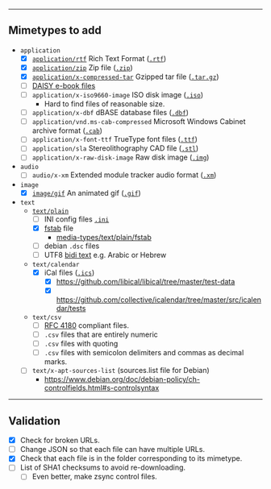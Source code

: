 ----------------
Mimetypes to add
----------------

- `application`
    - [x] [`application/rtf`](media-types/application/rtf/) Rich Text Format ([`.rtf`](https://en.wikipedia.org/wiki/Rich_Text_Format))
    - [x] [`application/zip`](media-types/application/zip/) Zip file ([`.zip`](https://en.wikipedia.org/wiki/Zip_%28file_format%29))
    - [x] [`application/x-compressed-tar`](media-types/application/x-compressed-tar/) Gzipped tar file ([`.tar`](https://en.wikipedia.org/wiki/Tar_%28computing%29)[`.gz`](https://en.wikipedia.org/wiki/Gzip))
    - [ ] [DAISY e-book files](https://bugs.freedesktop.org/show_bug.cgi?id=91873)
    - [ ] `application/x-iso9660-image` ISO disk image ([`.iso`](https://en.wikipedia.org/wiki/ISO_image))
        - Hard to find files of reasonable size.
    - [ ] `application/x-dbf` dBASE database files ([`.dbf`](https://en.wikipedia.org/wiki/.dbf))
    - [ ] `application/vnd.ms-cab-compressed` Microsoft Windows Cabinet archive format ([`.cab`](https://en.wikipedia.org/wiki/Cabinet_%28file_format%29)) 
    - [ ] `application/x-font-ttf` TrueType font files ([`.ttf`](https://en.wikipedia.org/wiki/TrueType))
    - [ ] `application/sla` Stereolithography CAD file ([`.stl`](https://en.wikipedia.org/wiki/STL_%28file_format%29))
    - [ ] `application/x-raw-disk-image` Raw disk image ([`.img`](https://en.wikipedia.org/wiki/IMG_%28file_format%29))
- `audio`
    - [ ] `audio/x-xm` Extended module tracker audio format ([`.xm`](https://en.wikipedia.org/wiki/XM_%28file_format%29))
- `image`
    - [x] [`image/gif`](media-types/image/gif/Green_bot_animated.gif) An animated gif ([`.gif`](https://en.wikipedia.org/wiki/GIF))
- `text`
    - [`text/plain`](media-types/text/plain/)
        - [ ] INI config files [`.ini`](https://en.wikipedia.org/wiki/INI_file)
        - [x] [fstab](https://en.wikipedia.org/wiki/Fstab) file
            - [media-types/text/plain/fstab](media-types/text/plain/fstab)
        - [ ] debian `.dsc` files
        - [ ] UTF8 [bidi text](https://en.wikipedia.org/wiki/Bi-directional_text) e.g. Arabic or Hebrew
    - `text/calendar`
        - [x] iCal files ([`.ics`](https://en.wikipedia.org/wiki/ICalendar))
            - [x] <https://github.com/libical/libical/tree/master/test-data>
            - [x] <https://github.com/collective/icalendar/tree/master/src/icalendar/tests>
    - `text/csv`
        - [ ] [RFC 4180](https://tools.ietf.org/html/rfc4180) compliant files.
        - [ ] `.csv` files that are entirely numeric
        - [ ] `.csv` files with quoting
        - [ ] `.csv` files with semicolon delimiters and commas as decimal marks.
    - [ ] `text/x-apt-sources-list` (sources.list file for Debian)
        - https://www.debian.org/doc/debian-policy/ch-controlfields.html#s-controlsyntax

----------
Validation
----------

- [x] Check for broken URLs.
- [ ] Change JSON so that each file can have multiple URLs.
- [x] Check that each file is in the folder corresponding to its mimetype.
- [ ] List of SHA1 checksums to avoid re-downloading.
    - [ ] Even better, make zsync control files.
